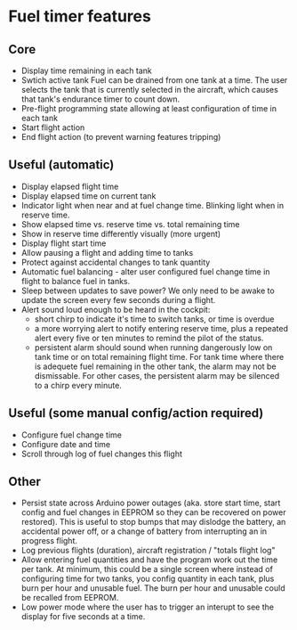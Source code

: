 # Fuel timer features

## Core

* Display time remaining in each tank
* Swtich active tank
  Fuel can be drained from one tank at a time. The user selects the tank that is
  currently selected in the aircraft, which causes that tank's endurance timer
  to count down.
* Pre-flight programming state allowing at least configuration of time in each tank
* Start flight action
* End flight action (to prevent warning features tripping)

## Useful (automatic)

* Display elapsed flight time
* Display elapsed time on current tank
* Indicator light when near and at fuel change time. Blinking light when in
  reserve time.
* Show elapsed time vs. reserve time vs. total remaining time
* Show in reserve time differently visually (more urgent)
* Display flight start time
* Allow pausing a flight and adding time to tanks
* Protect against accidental changes to tank quantity
* Automatic fuel balancing - alter user configured fuel change time in flight to
  balance fuel in tanks.
* Sleep between updates to save power? We only need to be awake to update the
  screen every few seconds during a flight.
* Alert sound loud enough to be heard in the cockpit:
  * short chirp to indicate it's time to switch tanks, or time is overdue
  * a more worrying alert to notify entering reserve time, plus a repeated
    alert every five or ten minutes to remind the pilot of the status.
  * persistent alarm should sound when running dangerously low on tank time
    or on total remaining flight time. For tank time where there is adequete
    fuel remaining in the other tank, the alarm may not be dismissable. For
    other cases, the persistent alarm may be silenced to a chirp every minute.

## Useful (some manual config/action required)

* Configure fuel change time
* Configure date and time
* Scroll through log of fuel changes this flight

## Other

* Persist state across Arduino power outages (aka. store start time, start
  config and fuel changes in EEPROM so they can be recovered on power restored).
  This is useful to stop bumps that may dislodge the battery, an accidental
  power off, or a change of battery from interrupting an in progress flight.
* Log previous flights (duration), aircraft registration / "totals flight log"
* Allow entering fuel quantities and have the program work out the time per
  tank. At minimum, this could be a single screen where instead of configuring
  time for two tanks, you config quantity in each tank, plus burn per hour and
  unusable fuel. The burn per hour and unusable could be recalled from EEPROM.
* Low power mode where the user has to trigger an interupt to see the display
  for five seconds at a time.
